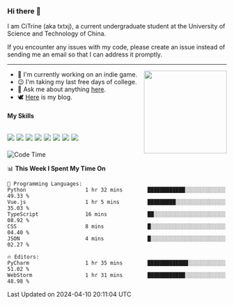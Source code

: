 ### Hi there 👋

I am CiTrine (aka txtxj), a current undergraduate student at the University of Science and Technology of China.

If you encounter any issues with my code, please create an issue instead of sending me an email so that I can address it promptly.

---

<img align="right" height="190" src="http://github-profile-summary-cards.vercel.app/api/cards/stats?username=txtxj&theme=vue">

- 🌱 I'm currently working on an indie game.
- 😉 I'm taking my last free days of college.
- 💬 Ask me about anything [here](https://github.com/txtxj/txtxj/issues).
- 🕊️ [Here](https://txtxj.top) is my blog.

#### My Skills

![](https://img.shields.io/badge/Unity-000000?logo=unity&logoColor=fff)
![](https://img.shields.io/badge/C%23-239120?logo=csharp&logoColor=fff)
![](https://img.shields.io/badge/Python-3e74a2?logo=python&logoColor=fff)
![](https://img.shields.io/badge/C++-65318e?logo=cplusplus&logoColor=fff)
![](https://img.shields.io/badge/C-5654a2?logo=c&logoColor=fff)
![](https://img.shields.io/badge/Vue-4FC08D?logo=vuedotjs&logoColor=fff)
![](https://img.shields.io/badge/Blender-f5792a?logo=blender&logoColor=fff)
![](https://img.shields.io/badge/MS%20SQL-cc2927?logo=microsoftsqlserver&logoColor=fff)
---

<!--START_SECTION:waka-->
![Code Time](http://img.shields.io/badge/Code%20Time-1%2C752%20hrs%2029%20mins-blue)

📊 **This Week I Spent My Time On** 

```text
💬 Programming Languages: 
Python                   1 hr 32 mins        ████████████░░░░░░░░░░░░░   49.33 % 
Vue.js                   1 hr 5 mins         █████████░░░░░░░░░░░░░░░░   35.03 % 
TypeScript               16 mins             ██░░░░░░░░░░░░░░░░░░░░░░░   08.92 % 
CSS                      8 mins              █░░░░░░░░░░░░░░░░░░░░░░░░   04.40 % 
JSON                     4 mins              █░░░░░░░░░░░░░░░░░░░░░░░░   02.27 % 

🔥 Editors: 
PyCharm                  1 hr 35 mins        █████████████░░░░░░░░░░░░   51.02 % 
WebStorm                 1 hr 31 mins        ████████████░░░░░░░░░░░░░   48.98 % 
```


 Last Updated on 2024-04-10 20:11:04 UTC
<!--END_SECTION:waka-->
